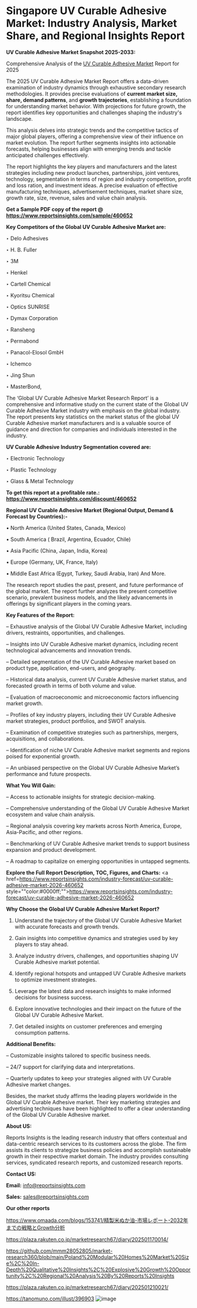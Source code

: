 # Singapore UV Curable Adhesive Market: Industry Analysis, Market Share, and Regional Insights Report

<strong>UV Curable Adhesive Market Snapshot 2025-2033:</strong>

Comprehensive Analysis of the <a href=https://www.reportsinsights.com/sample/460652>UV Curable Adhesive Market</a> Report for 2025

The 2025 UV Curable Adhesive Market Report offers a data-driven examination of industry dynamics through exhaustive secondary research methodologies. It provides precise evaluations of <strong>current market size, share, demand patterns</strong>, and <strong>growth trajectories</strong>, establishing a foundation for understanding market behavior. With projections for future growth, the report identifies key opportunities and challenges shaping the industry's landscape.

This analysis delves into strategic trends and the competitive tactics of major global players, offering a comprehensive view of their influence on market evolution. The report further segments insights into actionable forecasts, helping businesses align with emerging trends and tackle anticipated challenges effectively.

The report highlights the key players and manufacturers and the latest strategies including new product launches, partnerships, joint ventures, technology, segmentation in terms of region and industry competition, profit and loss ration, and investment ideas. A precise evaluation of effective manufacturing techniques, advertisement techniques, market share size, growth rate, size, revenue, sales and value chain analysis.

<strong>Get a Sample PDF copy of the report @ <a href=https://www.reportsinsights.com/sample/460652 style=color:#0000ff;>https://www.reportsinsights.com/sample/460652</a></strong>

<strong>Key Competitors of the Global UV Curable Adhesive Market are:</strong>

‣ Delo Adhesives

‣ H. B. Fuller

‣ 3M

‣ Henkel

‣ Cartell Chemical

‣ Kyoritsu Chemical

‣ Optics SUNRISE

‣ Dymax Corporation

‣ Ransheng

‣ Permabond

‣ Panacol-Elosol GmbH

‣ Ichemco

‣ Jing Shun

‣ MasterBond,

The ‘Global UV Curable Adhesive Market Research Report’ is a comprehensive and informative study on the current state of the Global UV Curable Adhesive Market industry with emphasis on the global industry. The report presents key statistics on the market status of the global UV Curable Adhesive market manufacturers and is a valuable source of guidance and direction for companies and individuals interested in the industry.

<strong>UV Curable Adhesive Industry Segmentation covered are:</strong>

‣ Electronic Technology

‣ Plastic Technology

‣ Glass & Metal Technology

<strong>To get this report at a profitable rate.: <a href=https://www.reportsinsights.com/discount/460652 style=color:#0000ff;>https://www.reportsinsights.com/discount/460652</a></strong>

<strong>Regional UV Curable Adhesive Market (Regional Output, Demand &amp; Forecast by Countries):-</strong>

• North America (United States, Canada, Mexico)

• South America ( Brazil, Argentina, Ecuador, Chile)

• Asia Pacific (China, Japan, India, Korea)

• Europe (Germany, UK, France, Italy)

• Middle East Africa (Egypt, Turkey, Saudi Arabia, Iran) And More.

The research report studies the past, present, and future performance of the global market. The report further analyzes the present competitive scenario, prevalent business models, and the likely advancements in offerings by significant players in the coming years.

<strong>Key Features of the Report:</strong>

– Exhaustive analysis of the Global UV Curable Adhesive Market, including drivers, restraints, opportunities, and challenges.

– Insights into UV Curable Adhesive market dynamics, including recent technological advancements and innovation trends.

– Detailed segmentation of the UV Curable Adhesive market based on product type, application, end-users, and geography.

– Historical data analysis, current UV Curable Adhesive market status, and forecasted growth in terms of both volume and value.

– Evaluation of macroeconomic and microeconomic factors influencing market growth.

– Profiles of key industry players, including their UV Curable Adhesive market strategies, product portfolios, and SWOT analysis.

– Examination of competitive strategies such as partnerships, mergers, acquisitions, and collaborations.

– Identification of niche UV Curable Adhesive market segments and regions poised for exponential growth.

– An unbiased perspective on the Global UV Curable Adhesive Market’s performance and future prospects.

<strong>What You Will Gain:</strong>

– Access to actionable insights for strategic decision-making.

– Comprehensive understanding of the Global UV Curable Adhesive Market ecosystem and value chain analysis.

– Regional analysis covering key markets across North America, Europe, Asia-Pacific, and other regions.

– Benchmarking of UV Curable Adhesive market trends to support business expansion and product development.

– A roadmap to capitalize on emerging opportunities in untapped segments.

<strong>Explore the Full Report Description, TOC, Figures, and Charts:</strong>
<a href=https://www.reportsinsights.com/industry-forecast/uv-curable-adhesive-market-2026-460652 style=""color:#0000ff;"">https://www.reportsinsights.com/industry-forecast/uv-curable-adhesive-market-2026-460652</a>

<strong>Why Choose the Global UV Curable Adhesive Market Report?</strong>

1. Understand the trajectory of the Global UV Curable Adhesive Market with accurate forecasts and growth trends.

2. Gain insights into competitive dynamics and strategies used by key players to stay ahead.

3. Analyze industry drivers, challenges, and opportunities shaping UV Curable Adhesive market potential.

4. Identify regional hotspots and untapped UV Curable Adhesive markets to optimize investment strategies.

5. Leverage the latest data and research insights to make informed decisions for business success.

6. Explore innovative technologies and their impact on the future of the Global UV Curable Adhesive Market.

7. Get detailed insights on customer preferences and emerging consumption patterns.

<strong>Additional Benefits:</strong>

– Customizable insights tailored to specific business needs.

– 24/7 support for clarifying data and interpretations.

– Quarterly updates to keep your strategies aligned with UV Curable Adhesive market changes.

Besides, the market study affirms the leading players worldwide in the Global UV Curable Adhesive market. Their key marketing strategies and advertising techniques have been highlighted to offer a clear understanding of the Global UV Curable Adhesive market.

<strong><strong>About US</strong>:</strong>

Reports Insights is the leading research industry that offers contextual and data-centric research services to its customers across the globe. The firm assists its clients to strategize business policies and accomplish sustainable growth in their respective market domain. The industry provides consulting services, syndicated research reports, and customized research reports.

<strong>Contact US:</strong>

<p class=><b>Email:</b> <a href=mailto:info@reportsinsights.com>info@reportsinsights.com</a></p>
<p class=><b>Sales:</b> <a href=mailto:sales@reportsinsights.com>sales@reportsinsights.com</a></p>

<strong>Our other reports</strong>

<a href=https://www.omaada.com/blogs/153741/精製米ぬか油-市場レポート-2032年までの戦略とGrowth分析>https://www.omaada.com/blogs/153741/精製米ぬか油-市場レポート-2032年までの戦略とGrowth分析</a>

<a href=https://plaza.rakuten.co.jp/marketresearch67/diary/202501170014/>https://plaza.rakuten.co.jp/marketresearch67/diary/202501170014/</a>

<a href=https://github.com/mmm28052805/market-research360/blob/main/Poland%20Modular%20Homes%20Market%20Size%2C%20In-Depth%20Qualitative%20Insights%2C%20Explosive%20Growth%20Opportunity%2C%20Regional%20Analysis%20By%20Reports%20Insights>https://github.com/mmm28052805/market-research360/blob/main/Poland%20Modular%20Homes%20Market%20Size%2C%20In-Depth%20Qualitative%20Insights%2C%20Explosive%20Growth%20Opportunity%2C%20Regional%20Analysis%20By%20Reports%20Insights</a>

<a href=https://plaza.rakuten.co.jp/marketresearch67/diary/202501210021/>https://plaza.rakuten.co.jp/marketresearch67/diary/202501210021/</a>

<a href=https://tanomuno.com/illust/396903>https://tanomuno.com/illust/396903</a>
![image](https://github.com/user-attachments/assets/a96aa1c7-61be-4922-8369-fc0326d8a21a)
